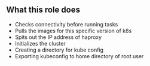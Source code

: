 ## What this role does
* Checks connectivity before running tasks
* Pulls the images for this specific version of k8s
* Spits out the IP address of haproxy
* Initializes the cluster
* Creating a directory for kube config
* Exporting kubeconfig to home directory of root user
